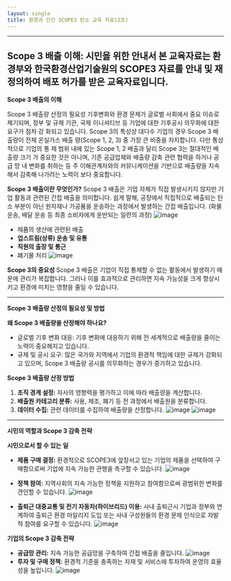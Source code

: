 ```yaml
---
layout: single
title: 환경과 인간 SCOPE3 탄소 교육 자료(2조)
---
```



---
**Scope 3 배출 이해: 시민을 위한 안내서**
**본 교육자료는 환경부와 한국환경산업기술원의 SCOPE3 자료를 안내 및 재정의하여 배포 허가를 받은 교육자료입니다.**
---


**Scope 3 배출의 이해**

Scope 3 배출량 산정의 필요성
기후변화와 환경 문제가 글로벌 사회에서 중요 이슈로 제기되며, 정부 및 규제 
기관, 국제 이니셔티브 등 기업에 대한 기후공시 의무화에 대한 요구가 점차 강
화되고 있습니다. 
Scope 3의 특성상 대다수 기업의 경우 Scope 3 배출량이 전체 온실가스 배출
량(Scope 1, 2, 3) 중 가장 큰 비중을 차지합니다. 다만 통상적으로 기업의 통
제 범위 내에 있는 Scope 1, 2 배출과 달리 Scope 3는 절대적인 배출량 크기
가 중요한 것은 아니며, 기존 공급업체와 배출량 감축 관련 협력을 하거나 공급
망 내 변화를 취하는 등 주 이해관계자와의 커뮤니케이션을 기반으로 배출량을 
지속해서 감축해 나가려는 노력이 보다 중요합니다.

**Scope 3 배출이란 무엇인가?**
Scope 3 배출은 기업 자체가 직접 발생시키지 않지만 기업 활동과 관련된 간접 배출을 의미합니다. 쉽게 말해, 공장에서 직접적으로 배출되는 탄소 부분이 아닌 원자재나 가공품을 운송하는 과정에서 발생하는 간접 배출입니다. (화물 운송, 배달 운송 등 최종 소비자에게 운반되는 일련의 과정)
![image](https://github.com/user-attachments/assets/62ba4eaa-ca03-468d-82d2-ff5aa5c7ffc1)

- 제품의 생산에 관련된 배출
- **업스트림(상류) 운송 및 유통**
- **직원의 출장 및 통근**
- 폐기물 처리
![image](https://github.com/user-attachments/assets/6b2cf64e-2b5c-4583-b008-06e848271055)

**Scope 3의 중요성**
Scope 3 배출은 기업이 직접 통제할 수 없는 활동에서 발생하기 때문에 관리가 복잡합니다. 그러나 이를 효과적으로 관리하면 지속 가능성을 크게 향상시키고 환경에 미치는 영향을 줄일 수 있습니다.

---

**Scope 3 배출량 산정의 필요성 및 방법**

**왜 Scope 3 배출량을 산정해야 하나요?**
- 글로벌 기후 변화 대응: 기후 변화에 대응하기 위해 전 세계적으로 배출량을 줄이는 노력이 중요해지고 있습니다.
- 규제 및 공시 요구: 많은 국가와 지역에서 기업의 환경적 책임에 대한 규제가 강화되고 있으며, Scope 3 배출량 공시를 의무화하는 경우가 증가하고 있습니다.

**Scope 3 배출량 산정 방법**
1. **조직 경계 설정:** 자사의 영향력을 평가하고 이에 따라 배출량을 계산합니다.
2. **배출원 카테고리 분류:** 사용, 제조, 폐기 등 전 과정에서 배출원을 분류합니다.
3. **데이터 수집:** 관련 데이터를 수집하여 배출량을 산정합니다.
![image](https://github.com/user-attachments/assets/821fb0e7-7957-407b-b342-e278e55fcb7b)
![image](https://github.com/user-attachments/assets/3d31d1fd-af28-4279-b85c-f1aaff90bf12)

---

**시민의 역할과 Scope 3 감축 전략**

**시민으로서 할 수 있는 일**
- **제품 구매 결정:** 환경적으로 SCOPE3에 앞장서고 있는 기업의 제품을 선택하여 구매함으로써 기업에 지속 가능한 관행을 촉구할 수 있습니다.
  ![image](https://github.com/user-attachments/assets/1f4f1273-d4cc-4119-9b2c-15fd029b3090)
- **정책 참여:** 지역사회의 지속 가능한 정책을 지원하고 참여함으로써 광범위한 변화를 견인할 수 있습니다.
  ![image](https://github.com/user-attachments/assets/464666fd-6766-48ab-9aed-e0c512ca56f7)

- **출퇴근 대중교통 및 전기 자동차(하이브리드) 이용:** 사내 출퇴근시 기업과 정부와 연계하여 출퇴근 환경 마일리지 도입 또는 사내 구성원들의 환경 문제 인식으로 자발적 참여를 요구할 수 있습니다.
![image](https://github.com/user-attachments/assets/c322a12c-5bdb-4bca-a4f6-88d6dfd3164e)

**기업의 Scope 3 감축 전략**
- **공급망 관리:** 지속 가능한 공급망을 구축하여 간접 배출을 줄입니다.
  ![image](https://github.com/user-attachments/assets/c8afd8e4-8377-4eef-85a9-7da0a985f5cb)
- **투자 및 구매 정책:** 환경적 기준을 충족하는 자재 및 서비스에 투자하여 운영의 효율성을 높입니다.
 ![image](https://github.com/user-attachments/assets/530bea90-6d7a-4a08-8f74-06658865ad6c)


